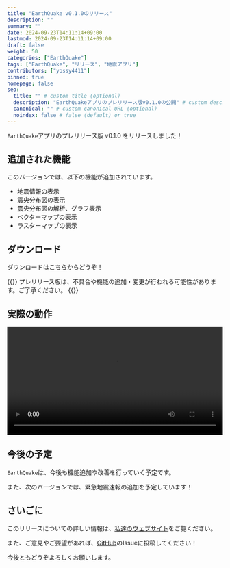 ```yaml
---
title: "EarthQuake v0.1.0のリリース"
description: ""
summary: ""
date: 2024-09-23T14:11:14+09:00
lastmod: 2024-09-23T14:11:14+09:00
draft: false
weight: 50
categories: ["EarthQuake"]
tags: ["EarthQuake", "リリース", "地震アプリ"]
contributors: ["yossy4411"]
pinned: true
homepage: false
seo:
  title: "" # custom title (optional)
  description: "EarthQuakeアプリのプレリリース版v0.1.0の公開" # custom description (recommended)
  canonical: "" # custom canonical URL (optional)
  noindex: false # false (default) or true
---
```


`EarthQuake`アプリのプレリリース版 v0.1.0 をリリースしました！

## 追加された機能

このバージョンでは、以下の機能が追加されています。

- 地震情報の表示
- 震央分布図の表示
- 震央分布図の解析、グラフ表示
- ベクターマップの表示
- ラスターマップの表示

## ダウンロード

ダウンロードは[こちら](https://github.com/yossy4411/EarthQuake/releases/tag/v0.1.0)からどうぞ！

{{<callout context="note" title="Note" icon="outline/info-circle">}} プレリリース版は、不具合や機能の追加・変更が行われる可能性があります。ご了承ください。 {{</callout>}}

## 実際の動作

<video controls width="100%">
  <source src="https://okayugroup.com/wp-content/uploads/2024/09/EarthQuake-2024-09-23-11-46-43.webm" type="video/mp4">
  Your browser does not support the video tag.
</video>


## 今後の予定

`EarthQuake`は、今後も機能追加や改善を行っていく予定です。

また、次のバージョンでは、緊急地震速報の追加を予定しています！

## さいごに

このリリースについての詳しい情報は、[私達のウェブサイト](https://okayugroup.com/2024/09/23/earthquake-v0-1-0-released/)をご覧ください。

また、ご意見やご要望があれば、[GitHub](https://github.com/yossy4411/EarthQuake)のIssueに投稿してください！

今後ともどうぞよろしくお願いします。
